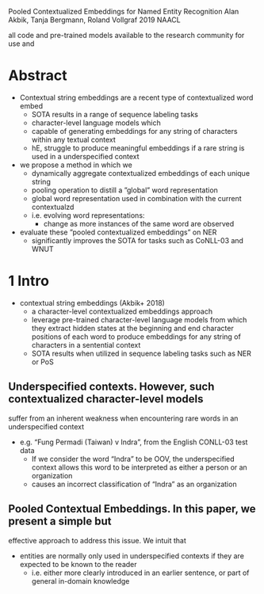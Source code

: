 Pooled Contextualized Embeddings for Named Entity Recognition
Alan Akbik, Tanja Bergmann, Roland Vollgraf
2019 NAACL

all code and pre-trained models available to the research community for use and

# Abstract

* Contextual string embeddings are a recent type of contextualized word embed
  * SOTA results in a range of sequence labeling tasks
  * character-level language models which
  * capable of generating embeddings for any string of characters within any
    textual context
  * hE, struggle to produce meaningful embeddings if a rare string is used in a
    underspecified context
* we propose a method in which we
  * dynamically aggregate contextualized embeddings of each unique string
  * pooling operation to distill a ”global” word representation
  * global word representation used in combination with the current contextualzd
  * i.e. evolving word representations:
    * change as more instances of the same word are observed
* evaluate these ”pooled contextualized embeddings” on NER
  * significantly improves the SOTA for tasks such as CoNLL-03 and WNUT

# 1 Intro

* contextual string embeddings (Akbik+ 2018)
  * a character-level contextualized embeddings approach
  * leverage pre-trained character-level language models from which they extract
    hidden states at the beginning and end character positions of each word to
    produce embeddings for any string of characters in a sentential context
  * SOTA results when utilized in sequence labeling tasks such as NER or PoS

## Underspecified contexts. However, such contextualized character-level models
suffer from an inherent weakness when encountering rare words in an
underspecified context
* e.g. “Fung Permadi (Taiwan) v Indra”, from the English CONLL-03 test data
  * If we consider the word “Indra” to be OOV,
    the underspecified context allows this word to be interpreted as either a
    person or an organization
  * causes an incorrect classification of “Indra” as an organization

## Pooled Contextual Embeddings. In this paper, we present a simple but
effective approach to address this issue. We intuit that
* entities are normally only used in underspecified contexts if they are
  expected to be known to the reader
  * i.e. either more clearly introduced in an earlier sentence, or
    part of general in-domain knowledge
